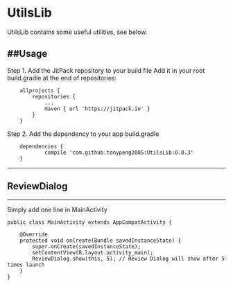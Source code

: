# UtilsLib

UtilsLib contains some useful utilities, see below.

##Usage
-----------
Step 1. Add the JitPack repository to your build file
Add it in your root build.gradle at the end of repositories:
```
	allprojects {
		repositories {
			...
			maven { url 'https://jitpack.io' }
		}
	}
```
Step 2. Add the dependency to your app build.gradle
```
	dependencies {
	        compile 'com.github.tonypeng2005:UtilsLib:0.0.3'
	}
```
-----------
## ReviewDialog
-----------
Simply add one line in MainActivity

```
public class MainActivity extends AppCompatActivity {

    @Override
    protected void onCreate(Bundle savedInstanceState) {
        super.onCreate(savedInstanceState);
        setContentView(R.layout.activity_main);
        ReviewDialog.show(this, 5); // Review Dialog will show after 5 times launch
    }
}
```
